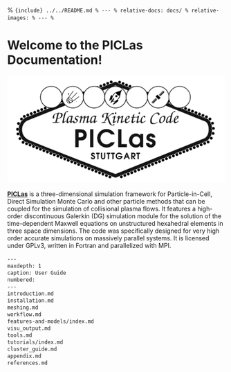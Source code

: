 % ```{include} ../../README.md
% ---
% relative-docs: docs/
% relative-images:
% ---
% ```

# Welcome to the PICLas Documentation!

![alt](../logo.png)

[**PICLas**](https://github.com/piclas-framework/piclas)  is a three-dimensional simulation
framework for Particle-in-Cell, Direct Simulation Monte Carlo and other particle methods that can be coupled for
the simulation of collisional plasma flows.
It features a high-order discontinuous Galerkin (DG) simulation module for the solution of the time-dependent Maxwell equations on
unstructured hexahedral elements in three space dimensions.
The code was specifically designed for very high order accurate simulations on massively parallel systems.
It is licensed under GPLv3, written in Fortran and parallelized with MPI.

```{toctree}
---
maxdepth: 1
caption: User Guide
numbered:
---
introduction.md
installation.md
meshing.md
workflow.md
features-and-models/index.md
visu_output.md
tools.md
tutorials/index.md
cluster_guide.md
appendix.md
references.md
```








